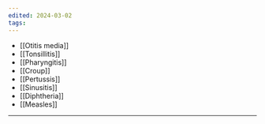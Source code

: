 ```yaml
---
edited: 2024-03-02
tags:
---
```

- [[Otitis media]]
- [[Tonsillitis]]
- [[Pharyngitis]]
- [[Croup]]
- [[Pertussis]]
- [[Sinusitis]]
- [[Diphtheria]] 
- [[Measles]] 

---
